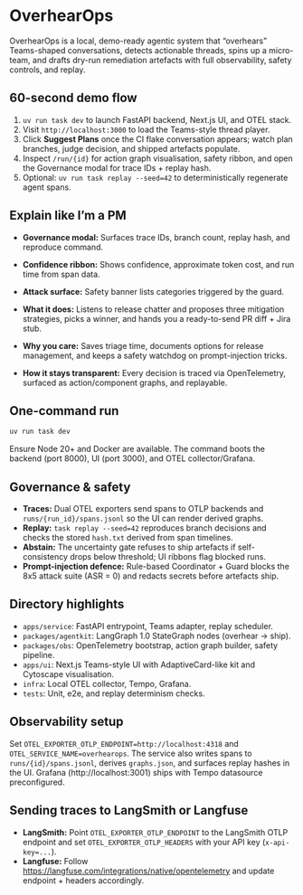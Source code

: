 # OverhearOps

OverhearOps is a local, demo-ready agentic system that “overhears” Teams-shaped conversations, detects actionable threads, spins up a micro-team, and drafts dry-run remediation artefacts with full observability, safety controls, and replay.

## 60-second demo flow
1. `uv run task dev` to launch FastAPI backend, Next.js UI, and OTEL stack.
2. Visit `http://localhost:3000` to load the Teams-style thread player.
3. Click **Suggest Plans** once the CI flake conversation appears; watch plan branches, judge decision, and shipped artefacts populate.
4. Inspect `/run/{id}` for action graph visualisation, safety ribbon, and open the Governance modal for trace IDs + replay hash.
5. Optional: `uv run task replay --seed=42` to deterministically regenerate agent spans.

## Explain like I’m a PM
- **Governance modal:** Surfaces trace IDs, branch count, replay hash, and reproduce command.
- **Confidence ribbon:** Shows confidence, approximate token cost, and run time from span data.
- **Attack surface:** Safety banner lists categories triggered by the guard.

- **What it does:** Listens to release chatter and proposes three mitigation strategies, picks a winner, and hands you a ready-to-send PR diff + Jira stub.
- **Why you care:** Saves triage time, documents options for release management, and keeps a safety watchdog on prompt-injection tricks.
- **How it stays transparent:** Every decision is traced via OpenTelemetry, surfaced as action/component graphs, and replayable.

## One-command run
```bash
uv run task dev
```

Ensure Node 20+ and Docker are available. The command boots the backend (port 8000), UI (port 3000), and OTEL collector/Grafana.

## Governance & safety
- **Traces:** Dual OTEL exporters send spans to OTLP backends and `runs/{run_id}/spans.jsonl` so the UI can render derived graphs.
- **Replay:** `task replay --seed=42` reproduces branch decisions and checks the stored `hash.txt` derived from span timelines.
- **Abstain:** The uncertainty gate refuses to ship artefacts if self-consistency drops below threshold; UI ribbons flag blocked runs.
- **Prompt-injection defence:** Rule-based Coordinator + Guard blocks the 8x5 attack suite (ASR = 0) and redacts secrets before artefacts ship.

## Directory highlights
- `apps/service`: FastAPI entrypoint, Teams adapter, replay scheduler.
- `packages/agentkit`: LangGraph 1.0 StateGraph nodes (overhear → ship).
- `packages/obs`: OpenTelemetry bootstrap, action graph builder, safety pipeline.
- `apps/ui`: Next.js Teams-style UI with AdaptiveCard-like kit and Cytoscape visualisation.
- `infra`: Local OTEL collector, Tempo, Grafana.
- `tests`: Unit, e2e, and replay determinism checks.

## Observability setup
Set `OTEL_EXPORTER_OTLP_ENDPOINT=http://localhost:4318` and `OTEL_SERVICE_NAME=overhearops`. The service also writes spans to `runs/{id}/spans.jsonl`, derives `graphs.json`, and surfaces replay hashes in the UI. Grafana (http://localhost:3001) ships with Tempo datasource preconfigured.

## Sending traces to LangSmith or Langfuse
- **LangSmith:** Point `OTEL_EXPORTER_OTLP_ENDPOINT` to the LangSmith OTLP endpoint and set `OTEL_EXPORTER_OTLP_HEADERS` with your API key (`x-api-key=...`).
- **Langfuse:** Follow https://langfuse.com/integrations/native/opentelemetry and update endpoint + headers accordingly.
